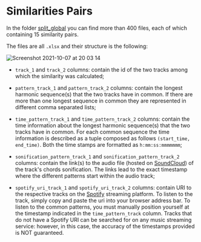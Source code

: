 # Similarities Pairs

In the folder [split_global](https://github.com/polifonia-project/harmonic-similarity/tree/main/similarities/split_global) you can find more than 400 files, each of which containing 15 similarity pairs. 

The files are all ```.xlsx``` and their structure is the following:

![Screenshot 2021-10-07 at 20 03 14](https://user-images.githubusercontent.com/44606182/136439284-73e9b792-4d41-4dbb-ad1d-00c154514c78.png)

* ```track_1``` and ```track_2``` columns: contain the id of the two tracks among which the similarity was calculated;

* ```pattern_track_1``` and ```pattern_track_2``` columns: contain the longest harmonic sequence(s) that the two tracks have in common. If there are more than one longest sequence in common they are represented in different comma separated lists;

* ```time_pattern_track_1``` and ```time_pattern_track_2``` columns: contain the time information about the longest harmonic sequence(s) that the two tracks have in common. For each common sequence the time information is described as a tuple composed as follows ```(start_time, end_time)```. Both the time stamps are formatted as ```h:mm:ss:mmmmmmm```;

*  ```sonification_pattern_track_1``` and ```sonification_pattern_track_2``` columns: contain the link(s) to the audio file (hosted on [SoundCloud](https://soundcloud.com/)) of the track's chords sonification. The links lead to the exact timestamp where the different patterns start within the audio track;

*  ```spotify_uri_track_1``` and ```spotify_uri_track_2``` columns: contain URI to the respective tracks on the [Spotify](https://spotify.com) streaming platform. To listen to the track, simply copy and paste the uri into your browser address bar. To listen to the common patterns, you must manually position yourself at the timestamp indicated in the ``time_pattern_track`` column. Tracks that do not have a Spotify URI can be searched for on any music streaming service: however, in this case, the accuracy of the timestamps provided is NOT guaranteed.

